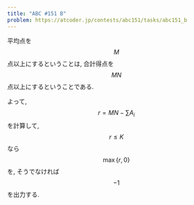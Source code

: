 ```yaml
---
title: "ABC #151 B"
problem: https://atcoder.jp/contests/abc151/tasks/abc151_b
---
```

平均点を $$ M $$ 点以上にするということは, 合計得点を $$ MN $$ 点以上にするということである.

よって, $$ r = MN - \sum A_i $$ を計算して, $$ r \leq K $$ なら $$ \max \{ r, 0 \} $$ を, そうでなければ $$ -1 $$ を出力する.
